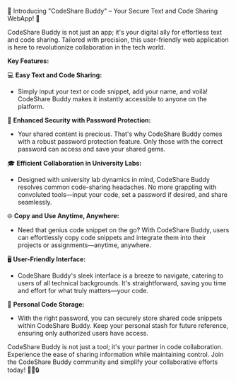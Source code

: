 🚀 Introducing "CodeShare Buddy" – Your Secure Text and Code Sharing WebApp! 🚀

CodeShare Buddy is not just an app; it's your digital ally for effortless text and code sharing. Tailored with precision, this user-friendly web application is here to revolutionize collaboration in the tech world.

**Key Features:**

💻 **Easy Text and Code Sharing:**
   - Simply input your text or code snippet, add your name, and voilà! CodeShare Buddy makes it instantly accessible to anyone on the platform.

🔐 **Enhanced Security with Password Protection:**
   - Your shared content is precious. That's why CodeShare Buddy comes with a robust password protection feature. Only those with the correct password can access and save your shared gems.

🎓 **Efficient Collaboration in University Labs:**
   - Designed with university lab dynamics in mind, CodeShare Buddy resolves common code-sharing headaches. No more grappling with convoluted tools—input your code, set a password if desired, and share seamlessly.

🌐 **Copy and Use Anytime, Anywhere:**
   - Need that genius code snippet on the go? With CodeShare Buddy, users can effortlessly copy code snippets and integrate them into their projects or assignments—anytime, anywhere.

🖥️ **User-Friendly Interface:**
   - CodeShare Buddy's sleek interface is a breeze to navigate, catering to users of all technical backgrounds. It's straightforward, saving you time and effort for what truly matters—your code.

🔐 **Personal Code Storage:**
   - With the right password, you can securely store shared code snippets within CodeShare Buddy. Keep your personal stash for future reference, ensuring only authorized users have access.

CodeShare Buddy is not just a tool; it's your partner in code collaboration. Experience the ease of sharing information while maintaining control. Join the CodeShare Buddy community and simplify your collaborative efforts today! 🚀👥🔒
